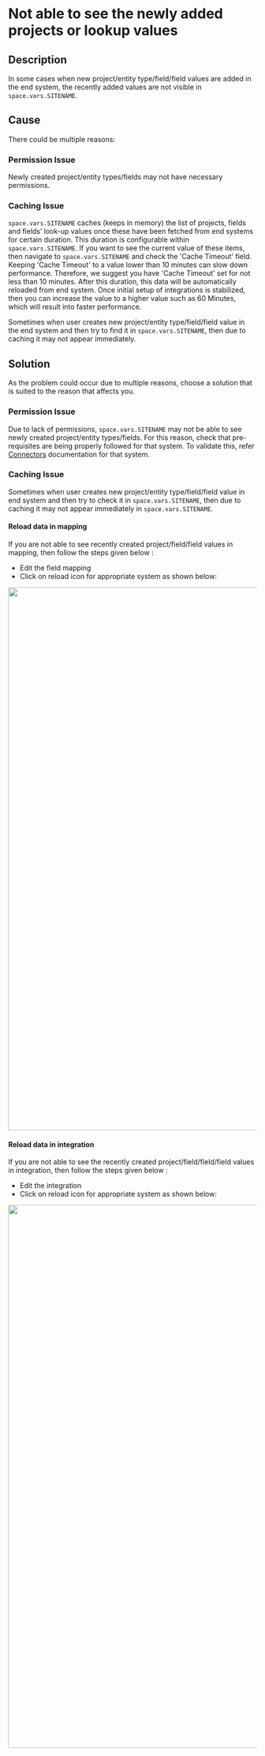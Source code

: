 # Not able to see the newly added projects or lookup values

## Description

In some cases when new project/entity type/field/field values are added in the end system, the recently added values are not visible in <code class="expression">space.vars.SITENAME</code>. 

## Cause

There could be multiple reasons:  

### Permission Issue
Newly created project/entity types/fields may not have necessary permissions.   

### Caching Issue
<code class="expression">space.vars.SITENAME</code> caches (keeps in memory) the list of projects, fields and fields’ look-up values once these have been fetched from end systems for certain duration. This duration is configurable within <code class="expression">space.vars.SITENAME</code>. If you want to see the current value of these items, then navigate to <code class="expression">space.vars.SITENAME</code> and check the 'Cache Timeout' field. Keeping 'Cache Timeout' to a value lower than 10 minutes can slow down performance. Therefore, we suggest you have 'Cache Timeout' set for not less than 10 minutes. After this duration, this data will be automatically reloaded from end system. Once initial setup of integrations is stabilized, then you can increase the value to a higher value such as 60 Minutes, which will result into faster performance. 

Sometimes when user creates new project/entity type/field/field value in the end system and then try to find it in <code class="expression">space.vars.SITENAME</code>, then due to caching it may not appear immediately. 

## Solution

As the problem could occur due to multiple reasons, choose a solution that is suited to the reason that affects you.

### Permission Issue
Due to lack of permissions, <code class="expression">space.vars.SITENAME</code> may not be able to see newly created project/entity types/fields. For this reason, check that pre-requisites are being properly followed for that system. To validate this, refer [Connectors](../../../connectors/connectors.md) documentation for that system.

### Caching Issue
Sometimes when user creates new project/entity type/field/field value in end system and then try to check it in <code class="expression">space.vars.SITENAME</code>, then due to caching it may not appear immediately in <code class="expression">space.vars.SITENAME</code>. 

#### Reload data in mapping
If you are not able to see recently created project/field/field values in mapping, then follow the steps given below : 

* Edit the field mapping
* Click on reload icon for appropriate system as shown below:
  
<p align="center">
  <img src="../../../assets/Reload_End_System_FieldMapping.png" width="1100"/>
</p>

#### Reload data in integration
If you are not able to see the recently created project/field/field/field values in integration, then follow the steps given below : 

* Edit the integration
* Click on reload icon for appropriate system as shown below:
  
<p align="center">
  <img src="../../../assets/Reload_End_System_Integration.jpg" width="1100" />
</p>

